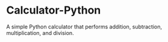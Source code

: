 # Calculator-Python
A simple Python calculator that performs addition, subtraction, multiplication, and division.
